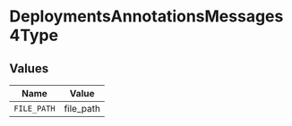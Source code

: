 # DeploymentsAnnotationsMessages4Type


## Values

| Name        | Value       |
| ----------- | ----------- |
| `FILE_PATH` | file_path   |